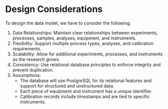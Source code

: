 # Design Considerations

To design the data model, we have to consider the following:

1. Data Relationships: Maintain clear relationships between experiments, processes, samples, analyses, equipment, and instruments.
2. Flexibility: Support multiple process types, analyses, and calibration requirements.
3. Scalability: Allow for additional experiments, processes, and instruments as the research grows.
4. Consistency: Use relational database principles to enforce integrity and prevent duplication.
5. Assumptions:
   * The database will use PostgreSQL for its relational features and support for structured and unstructured data.
   * Each piece of equipment and instrument has a unique identifier.
   * Calibration records include timestamps and are tied to specific instruments.
